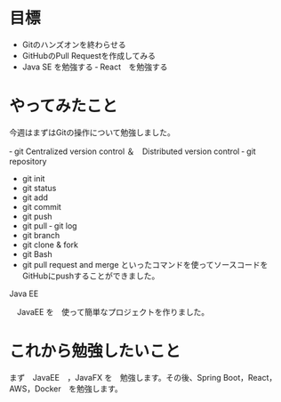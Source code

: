 # 目標

- Gitのハンズオンを終わらせる
- GitHubのPull Requestを作成してみる
- Java SE を勉強する
‐ React　を勉強する

# やってみたこと

今週はまずはGitの操作について勉強しました。  

‐ git Centralized version control ＆　Distributed version control
‐ git repository
- git init
- git status
- git add
- git commit
- git push
- git pull
‐ git log
- git branch
- git clone & fork
- git Bash
- git pull request and merge
といったコマンドを使ってソースコードをGitHubにpushすることができました。

Java EE

　JavaEE を　使って簡単なプロジェクトを作りました。

# これから勉強したいこと

まず　JavaEE　，JavaFX を　勉強します。その後、Spring Boot，React，AWS，Docker　を勉強します。


